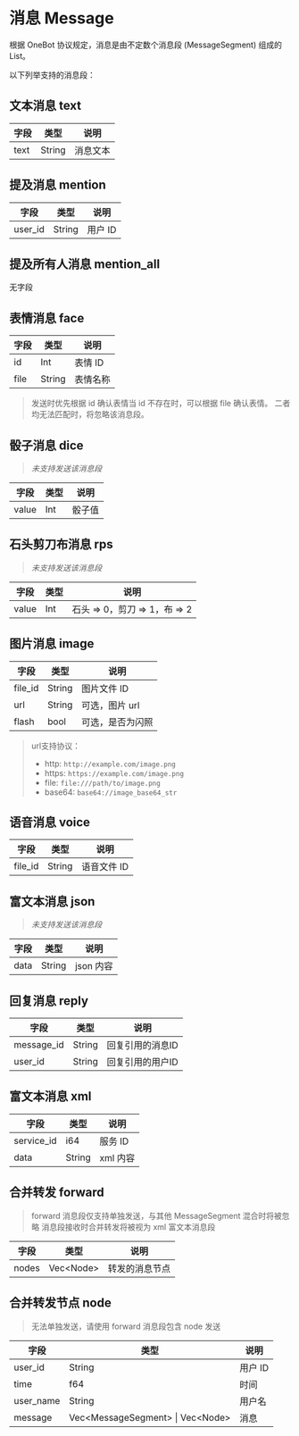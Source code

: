 # 消息 Message

根据 OneBot 协议规定，消息是由不定数个消息段 (MessageSegment) 组成的 List。

以下列举支持的消息段：

## 文本消息 text

| 字段 | 类型   | 说明     |
| ---- | ------ | -------- |
| text | String | 消息文本 |

## 提及消息 mention

| 字段    | 类型   | 说明    |
| ------- | ------ | ------- |
| user_id | String | 用户 ID |

## 提及所有人消息 mention_all

无字段

## 表情消息 face

| 字段 | 类型   | 说明     |
| ---- | ------ | -------- |
| id   | Int    | 表情 ID  |
| file | String | 表情名称 |

> 发送时优先根据 id 确认表情当 id 不存在时，可以根据 file 确认表情。
> 二者均无法匹配时，将忽略该消息段。

## 骰子消息 dice

> *未支持发送该消息段*

| 字段  | 类型 | 说明   |
| ----- | ---- | ------ |
| value | Int  | 骰子值 |

## 石头剪刀布消息 rps

> *未支持发送该消息段*

| 字段  | 类型 | 说明                          |
| ----- | ---- | ----------------------------- |
| value | Int  | 石头 => 0，剪刀 => 1，布 => 2 |

## 图片消息 image

| 字段    | 类型   | 说明             |
| ------- | ------ | ---------------- |
| file_id | String | 图片文件 ID      |
| url     | String | 可选，图片 url   |
| flash   | bool   | 可选，是否为闪照 |

> url支持协议：
> 
> - http: `http://example.com/image.png`
> - https: `https://example.com/image.png`
> - file: `file:///path/to/image.png`
> - base64: `base64://image_base64_str`

## 语音消息 voice

| 字段    | 类型   | 说明        |
| ------- | ------ | ----------- |
| file_id | String | 语音文件 ID |

## 富文本消息 json

> *未支持发送该消息段*

| 字段 | 类型   | 说明      |
| ---- | ------ | --------- |
| data | String | json 内容 |

## 回复消息 reply

| 字段       | 类型   | 说明             |
| ---------- | ------ | ---------------- |
| message_id | String | 回复引用的消息ID |
| user_id    | String | 回复引用的用户ID |

## 富文本消息 xml

| 字段       | 类型   | 说明     |
| ---------- | ------ | -------- |
| service_id | i64    | 服务 ID  |
| data       | String | xml 内容 |

## 合并转发 forward

> forward 消息段仅支持单独发送，与其他 MessageSegment 混合时将被忽略
> 消息段接收时合并转发将被视为 xml 富文本消息段

| 字段  | 类型        | 说明           |
| ----- | ----------- | -------------- |
| nodes | Vec\<Node\> | 转发的消息节点 |

## 合并转发节点 node

> 无法单独发送，请使用 forward 消息段包含 node 发送

| 字段      | 类型                                 | 说明    |
| --------- | ------------------------------------ | ------- |
| user_id   | String                               | 用户 ID |
| time      | f64                                  | 时间    |
| user_name | String                               | 用户名  |
| message   | Vec\<MessageSegment\> \| Vec\<Node\> | 消息    |